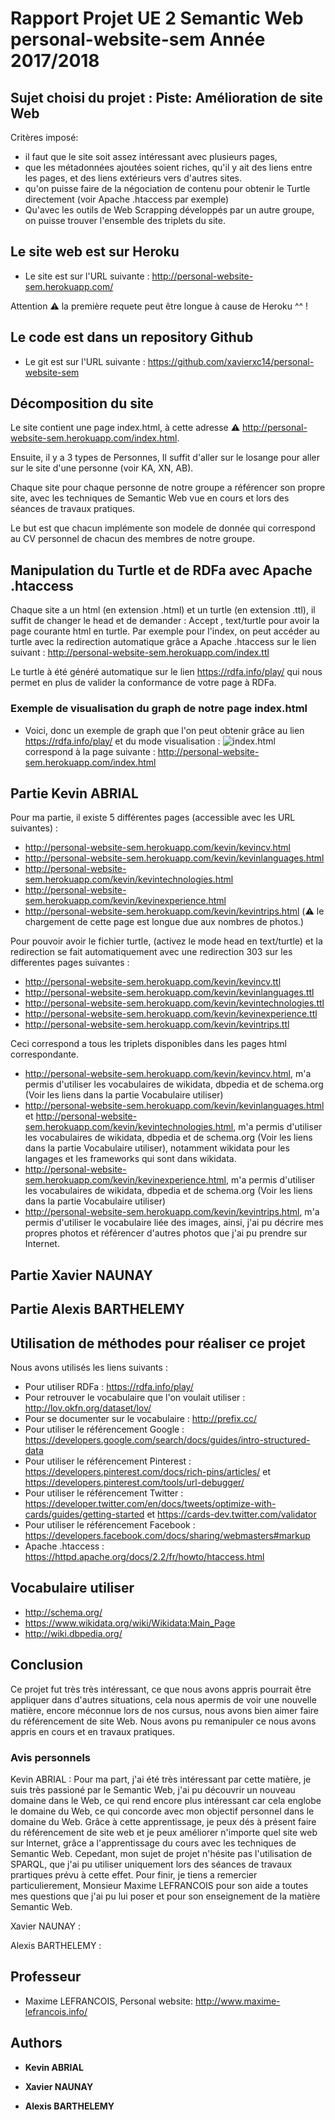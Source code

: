 # Rapport Projet UE 2 Semantic Web personal-website-sem Année 2017/2018

## Sujet choisi du projet : Piste: Amélioration de site Web
Critères imposé:
- il faut que le site soit assez intéressant avec plusieurs pages,
- que les métadonnées ajoutées soient riches, qu'il y ait des liens entre les
pages, et des liens extérieurs vers d'autres sites.
- qu'on puisse faire de la négociation de contenu pour obtenir le Turtle
directement (voir Apache .htaccess par exemple)
- Qu'avec les outils de Web Scrapping développés par un autre groupe, on
puisse trouver l'ensemble des triplets du site.

## Le site web est sur Heroku

- Le site est sur l'URL suivante : http://personal-website-sem.herokuapp.com/

Attention :warning: la première requete peut être longue à cause de Heroku ^^ !

## Le code est dans un repository Github

- Le git est sur l'URL suivante : https://github.com/xavierxc14/personal-website-sem


## Décomposition du site 

Le site contient une page index.html, à cette adresse :warning: http://personal-website-sem.herokuapp.com/index.html.

Ensuite, il y a 3 types de Personnes, Il suffit d'aller sur le losange pour aller sur le site d'une personne (voir KA, XN, AB).

Chaque site pour chaque personne de notre groupe a référencer son propre site, avec les techniques de Semantic Web vue en cours et lors des séances de travaux pratiques. 

Le but est que chacun implémente son modele de donnée qui correspond au CV personnel de chacun des membres de notre groupe.

## Manipulation du Turtle et de RDFa avec Apache .htaccess

Chaque site a un html (en extension .html) et un turtle (en extension .ttl), il suffit de changer le head et de demander : Accept , text/turtle pour avoir la page courante html en turtle. Par exemple pour l'index, on peut accéder au turtle avec la redirection automatique grâce a Apache .htaccess sur le lien suivant : http://personal-website-sem.herokuapp.com/index.ttl

Le turtle à été généré automatique sur le lien https://rdfa.info/play/ qui nous permet en plus de valider la conformance de votre page à RDFa.

### Exemple de visualisation du graph de notre page index.html


- Voici, donc un exemple de graph que l'on peut obtenir grâce au lien https://rdfa.info/play/  et du mode visualisation :
![index.html](http://personal-website-sem.herokuapp.com/assets/images/rapport/index.png) correspond à la page suivante : http://personal-website-sem.herokuapp.com/index.html 


## Partie Kevin ABRIAL

Pour ma partie, il existe 5 différentes pages (accessible avec les URL suivantes) : 
- http://personal-website-sem.herokuapp.com/kevin/kevincv.html
- http://personal-website-sem.herokuapp.com/kevin/kevinlanguages.html
- http://personal-website-sem.herokuapp.com/kevin/kevintechnologies.html
- http://personal-website-sem.herokuapp.com/kevin/kevinexperience.html
- http://personal-website-sem.herokuapp.com/kevin/kevintrips.html (:warning: le chargement de cette page est longue due aux nombres de photos.)

Pour pouvoir avoir le fichier turtle, (activez le mode head en text/turtle) et la redirection se fait automatiquement avec une redirection 303 sur les differentes pages suivantes : 
- http://personal-website-sem.herokuapp.com/kevin/kevincv.ttl
- http://personal-website-sem.herokuapp.com/kevin/kevinlanguages.ttl
- http://personal-website-sem.herokuapp.com/kevin/kevintechnologies.ttl
- http://personal-website-sem.herokuapp.com/kevin/kevinexperience.ttl
- http://personal-website-sem.herokuapp.com/kevin/kevintrips.ttl

Ceci correspond a tous les triplets disponibles dans les pages html correspondante.

- http://personal-website-sem.herokuapp.com/kevin/kevincv.html, m'a permis d'utiliser les vocabulaires de wikidata, dbpedia et de schema.org (Voir les liens dans la partie Vocabulaire utiliser)
- http://personal-website-sem.herokuapp.com/kevin/kevinlanguages.html et http://personal-website-sem.herokuapp.com/kevin/kevintechnologies.html, m'a permis d'utiliser les vocabulaires de wikidata, dbpedia et de schema.org (Voir les liens dans la partie Vocabulaire utiliser), notamment wikidata pour les langages et les frameworks qui sont dans wikidata.
- http://personal-website-sem.herokuapp.com/kevin/kevinexperience.html, m'a permis d'utiliser les vocabulaires de wikidata, dbpedia et de schema.org (Voir les liens dans la partie Vocabulaire utiliser)
- http://personal-website-sem.herokuapp.com/kevin/kevintrips.html, m'a permis d'utiliser le vocabulaire liée des images, ainsi, j'ai pu décrire mes propres photos et référencer d'autres photos que j'ai pu prendre sur Internet.

## Partie Xavier NAUNAY


## Partie Alexis BARTHELEMY 



## Utilisation de méthodes pour réaliser ce projet

Nous avons utilisés les liens suivants : 

- Pour utiliser RDFa : https://rdfa.info/play/
- Pour retrouver le vocabulaire que l'on voulait utiliser : http://lov.okfn.org/dataset/lov/
- Pour se documenter sur le vocabulaire : http://prefix.cc/
- Pour utiliser le référencement Google : https://developers.google.com/search/docs/guides/intro-structured-data
- Pour utiliser le référencement Pinterest : https://developers.pinterest.com/docs/rich-pins/articles/ et  https://developers.pinterest.com/tools/url-debugger/ 
- Pour utiliser le référencement Twitter : https://developer.twitter.com/en/docs/tweets/optimize-with-cards/guides/getting-started  et https://cards-dev.twitter.com/validator 
- Pour utiliser le référencement Facebook : https://developers.facebook.com/docs/sharing/webmasters#markup
- Apache .htaccess : https://httpd.apache.org/docs/2.2/fr/howto/htaccess.html

## Vocabulaire utiliser

- http://schema.org/
- https://www.wikidata.org/wiki/Wikidata:Main_Page
- http://wiki.dbpedia.org/

## Conclusion

Ce projet fut très très intéressant, ce que nous avons appris pourrait être appliquer dans d'autres situations, cela nous apermis de voir une nouvelle matière, encore méconnue lors de nos cursus, nous avons bien aimer faire du référencement de site Web. Nous avons pu remanipuler ce nous avons appris en cours et en travaux pratiques.

### Avis personnels


Kevin ABRIAL : 
Pour ma part, j'ai été très intéressant par cette matière, je suis très passioné par le Semantic Web, j'ai pu découvrir un nouveau domaine dans le Web, ce qui rend encore plus intéressant car cela englobe le domaine du Web, ce qui concorde avec mon objectif personnel dans le domaine du Web. Grâce à cette apprentissage, je peux dés à présent faire du référencement de site web et je peux améliorer n'importe quel site web sur Internet, grâce a l'apprentissage du cours avec les techniques de Semantic Web.
Cepedant, mon sujet de projet n'hésite pas l'utilisation de SPARQL, que j'ai pu utiliser uniquement lors des séances de travaux prartiques prévu à cette effet.
Pour finir, je tiens a remercier particulierement, Monsieur Maxime LEFRANCOIS pour son aide a toutes mes questions que j'ai pu lui poser et pour son enseignement de la matière Semantic Web.

Xavier NAUNAY : 


Alexis BARTHELEMY : 



## Professeur

* Maxime LEFRANCOIS, Personal website: http://www.maxime-lefrancois.info/ 


## Authors

* **Kevin ABRIAL**

* **Xavier NAUNAY**

* **Alexis BARTHELEMY**
